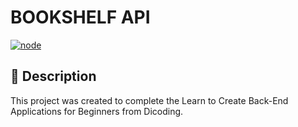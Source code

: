 # BOOKSHELF API
[![node](./src/node.svg)](https://badges.aleen42.com/src/node.svg)

## 📄 Description
This project was created to complete the Learn to Create Back-End Applications for Beginners from Dicoding.